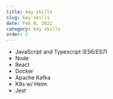 ```yaml
---
title: key skills
slug: key-skills
date: Feb 8, 2021
category: key skills
order: 2
---
```


- JavaScript and Typescript (ES6/ES7)
- Node
- React
- Docker
- Apache Kafka
- K8s w/ Helm
- Jest
